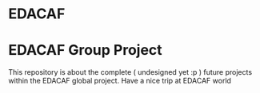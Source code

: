 # EDACAF
EDACAF Group Project
====================

This repository is about the complete ( undesigned yet :p ) future projects within the EDACAF global project.
Have a nice trip at EDACAF world
